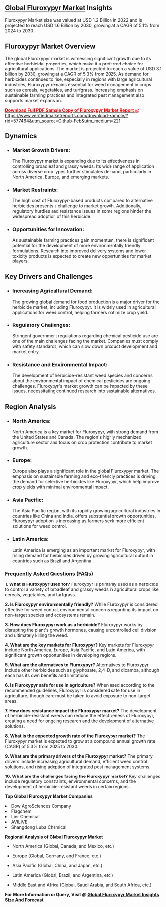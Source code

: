 <h2><a href="https://www.verifiedmarketreports.com/download-sample/?rid=577464&amp;utm_source=Github&amp;utm_medium=221" target="_blank">Global Fluroxypyr Market</a> Insights</h2><p>Fluroxypyr Market size was valued at USD 1.2 Billion in 2022 and is projected to reach USD 1.6 Billion by 2030, growing at a CAGR of 5.1% from 2024 to 2030.</p><p> <h2>Fluroxypyr Market Overview</h2> <p>The global Fluroxypyr market is witnessing significant growth due to its effective herbicidal properties, which make it a preferred choice for agricultural applications. The market is projected to reach a value of USD 3.1 billion by 2030, growing at a CAGR of 5.3% from 2025. As demand for herbicides continues to rise, especially in regions with large agricultural industries, Fluroxypyr remains essential for weed management in crops such as cereals, vegetables, and turfgrass. Increasing emphasis on sustainable farming practices and integrated pest management also supports market expansion.</p> <p><a href="#"><p><span class=""><span style="color: #ff0000;"><strong>Download Full PDF Sample Copy of Fluroxypyr Market Report</strong> @ </span><a href="https://www.verifiedmarketreports.com/download-sample/?rid=577464&amp;utm_source=Github-Feb&amp;utm_medium=221" target="_blank">https://www.verifiedmarketreports.com/download-sample/?rid=577464&amp;utm_source=Github-Feb&amp;utm_medium=221</a></span></p></a></p> <h2>Dynamics</h2> <ul> <li><h3>Market Growth Drivers:</h3> The Fluroxypyr market is expanding due to its effectiveness in controlling broadleaf and grassy weeds. Its wide range of application across diverse crop types further stimulates demand, particularly in North America, Europe, and emerging markets. </li> <li><h3>Market Restraints:</h3> The high cost of Fluroxypyr-based products compared to alternative herbicides presents a challenge to market growth. Additionally, regulatory hurdles and resistance issues in some regions hinder the widespread adoption of this herbicide. </li> <li><h3>Opportunities for Innovation:</h3> As sustainable farming practices gain momentum, there is significant potential for the development of more environmentally friendly formulations. Research into improved delivery systems and lower toxicity products is expected to create new opportunities for market players. </li> </ul> <h2>Key Drivers and Challenges</h2> <ul> <li><h3>Increasing Agricultural Demand:</h3> The growing global demand for food production is a major driver for the herbicide market, including Fluroxypyr. It is widely used in agricultural applications for weed control, helping farmers optimize crop yield. </li> <li><h3>Regulatory Challenges:</h3> Stringent government regulations regarding chemical pesticide use are one of the main challenges facing the market. Companies must comply with safety standards, which can slow down product development and market entry. </li> <li><h3>Resistance and Environmental Impact:</h3> The development of herbicide-resistant weed species and concerns about the environmental impact of chemical pesticides are ongoing challenges. Fluroxypyr's market growth can be impacted by these issues, necessitating continued research into sustainable alternatives. </li> </ul> <h2>Region Analysis</h2> <ul> <li><h3>North America:</h3> North America is a key market for Fluroxypyr, with strong demand from the United States and Canada. The region's highly mechanized agriculture sector and focus on crop protection contribute to market growth. </li> <li><h3>Europe:</h3> Europe also plays a significant role in the global Fluroxypyr market. The emphasis on sustainable farming and eco-friendly practices is driving the demand for selective herbicides like Fluroxypyr, which help improve crop yields with minimal environmental impact. </li> <li><h3>Asia Pacific:</h3> The Asia Pacific region, with its rapidly growing agricultural industries in countries like China and India, offers substantial growth opportunities. Fluroxypyr adoption is increasing as farmers seek more efficient solutions for weed control. </li> <li><h3>Latin America:</h3> Latin America is emerging as an important market for Fluroxypyr, with rising demand for herbicides driven by growing agricultural output in countries such as Brazil and Argentina. </li> </ul> <h3>Frequently Asked Questions (FAQs)</h3> <p><b>1. What is Fluroxypyr used for?</b> Fluroxypyr is primarily used as a herbicide to control a variety of broadleaf and grassy weeds in agricultural crops like cereals, vegetables, and turfgrass.</p> <p><b>2. Is Fluroxypyr environmentally friendly?</b> While Fluroxypyr is considered effective for weed control, environmental concerns regarding its impact on non-target species and ecosystems remain.</p> <p><b>3. How does Fluroxypyr work as a herbicide?</b> Fluroxypyr works by disrupting the plant's growth hormones, causing uncontrolled cell division and ultimately killing the weed.</p> <p><b>4. What are the key markets for Fluroxypyr?</b> Key markets for Fluroxypyr include North America, Europe, Asia Pacific, and Latin America, with significant growth opportunities in developing regions.</p> <p><b>5. What are the alternatives to Fluroxypyr?</b> Alternatives to Fluroxypyr include other herbicides such as glyphosate, 2,4-D, and dicamba, although each has its own benefits and limitations.</p> <p><b>6. Is Fluroxypyr safe for use in agriculture?</b> When used according to the recommended guidelines, Fluroxypyr is considered safe for use in agriculture, though care must be taken to avoid exposure to non-target areas.</p> <p><b>7. How does resistance impact the Fluroxypyr market?</b> The development of herbicide-resistant weeds can reduce the effectiveness of Fluroxypyr, creating a need for ongoing research and the development of alternative solutions.</p> <p><b>8. What is the expected growth rate of the Fluroxypyr market?</b> The Fluroxypyr market is expected to grow at a compound annual growth rate (CAGR) of 5.3% from 2025 to 2030.</p> <p><b>9. What are the primary drivers of the Fluroxypyr market?</b> The primary drivers include increasing agricultural demand, efficient weed control solutions, and rising adoption of integrated pest management systems.</p> <p><b>10. What are the challenges facing the Fluroxypyr market?</b> Key challenges include regulatory constraints, environmental concerns, and the development of herbicide-resistant weeds in certain regions.</p> </p><p><strong>Top Global Fluroxypyr Market Companies</strong></p><div data-test-id=""><p><li>Dow AgroSciences Company</li><li> Flagchem</li><li> Lier Chemical</li><li> AVILIVE</li><li> Shangdong Luba Chemical</li></p><div><strong>Regional Analysis of&nbsp;Global Fluroxypyr Market</strong></div><ul><li dir="ltr"><p dir="ltr">North America&nbsp;(Global, Canada, and Mexico, etc.)</p></li><li dir="ltr"><p dir="ltr">Europe (Global, Germany, and France, etc.)</p></li><li dir="ltr"><p dir="ltr">Asia Pacific&nbsp;(Global, China, and Japan, etc.)</p></li><li dir="ltr"><p dir="ltr">Latin America&nbsp;(Global, Brazil, and Argentina, etc.)</p></li><li dir="ltr">Middle East and Africa&nbsp;(Global, Saudi Arabia, and South Africa, etc.)</li></ul><p><strong>For More Information or Query, Visit @&nbsp;</strong><strong><a href="https://www.verifiedmarketreports.com/product/fluroxypyr-market/?utm_source=Github&amp;utm_medium=221" target="_blank">Global Fluroxypyr Market Insights Size And Forecast</a></strong></p></div>
